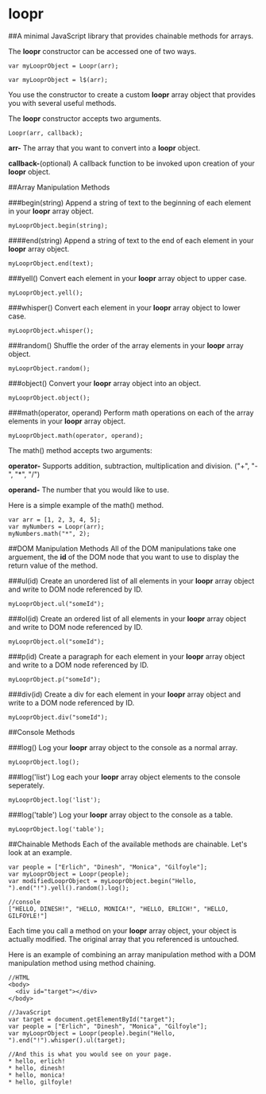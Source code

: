 # loopr
##A minimal JavaScript library that provides chainable methods for arrays.

The **loopr** constructor can be accessed one of two ways.

```
var myLooprObject = Loopr(arr);
```

```
var myLooprObject = l$(arr);
```

You use the constructor to create a custom **loopr** array object that provides you with several useful methods. 

The **loopr** constructor accepts two arguments.

```
Loopr(arr, callback);
```

**arr-** The array that you want to convert into a **loopr** object.

**callback-**(optional) A callback function to be invoked upon creation of your **loopr** object.

##Array Manipulation Methods

###begin(string)
Append a string of text to the beginning of each element in your **loopr** array object.

```
myLooprObject.begin(string);
```

####end(string)
Append a string of text to the end of each element in your **loopr** array object.

```
myLooprObject.end(text);
```

###yell()
Convert each element in your **loopr** array object to upper case.

```
myLooprObject.yell();
```

###whisper()
Convert each element in your **loopr** array object to lower case.

```
myLooprObject.whisper();
```
###random()
Shuffle the order of the array elements in your **loopr** array object.

```
myLooprObject.random();
```

###object()
Convert your **loopr** array object into an object.

```
myLooprObject.object();
```
###math(operator, operand)
Perform math operations on each of the array elements in your **loopr** array object. 

```
myLooprObject.math(operator, operand);
```

The math() method accepts two arguments:

**operator-** Supports addition, subtraction, multiplication and division. ("+", "-", "*", "/")

**operand-** The number that you would like to use. 

Here is a simple example of the math() method.

```
var arr = [1, 2, 3, 4, 5];
var myNumbers = Loopr(arr);
myNumbers.math("*", 2);
```

##DOM Manipulation Methods
All of the DOM manipulations take one arguement, the **id** of the DOM node that you want to use to display the return value of the method. 

###ul(id)
Create an unordered list of all elements in your **loopr** array object and write to DOM node referenced by ID.

```
myLooprObject.ul("someId");
```

###ol(id)
Create an ordered list of all elements in your **loopr** array object and write to DOM node referenced by ID.

```
myLooprObject.ol("someId");
```

###p(id)
Create a paragraph for each element in your **loopr** array object and write to a DOM node referenced by ID.

```
myLooprObject.p("someId");
```

###div(id)
Create a div for each element in your **loopr** array object and write to a DOM node referenced by ID.

```
myLooprObject.div("someId");
```

##Console Methods

###log()
Log your **loopr** array object to the console as a normal array.

```
myLooprObject.log();
```

###log('list')
Log each your **loopr** array object elements to the console seperately. 

```
myLooprObject.log('list');
```

###log('table')
Log your **loopr** array object to the console as a table.

```
myLooprObject.log('table');
```

##Chainable Methods
Each of the available methods are chainable. Let's look at an example.

```
var people = ["Erlich", "Dinesh", "Monica", "Gilfoyle"];
var myLooprObject = Loopr(people);
var modifiedLooprObject = myLooprObject.begin("Hello, ").end("!").yell().random().log();

//console
["HELLO, DINESH!", "HELLO, MONICA!", "HELLO, ERLICH!", "HELLO, GILFOYLE!"]
```

Each time you call a method on your **loopr** array object, your object is actually modified. The original array that you referenced is untouched. 

Here is an example of combining an array manipulation method with a DOM manipulation method using method chaining. 

```
//HTML
<body>
  <div id="target"></div>
</body>

//JavaScript
var target = document.getElementById("target");
var people = ["Erlich", "Dinesh", "Monica", "Gilfoyle"];
var myLooprObject = Loopr(people).begin("Hello, ").end("!").whisper().ul(target);

//And this is what you would see on your page.
* hello, erlich!
* hello, dinesh!
* hello, monica!
* hello, gilfoyle!
```




